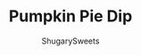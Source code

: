 ---
layout: ../../layouts/MarkdownPostLayout.astro
title: Pumpkin Pie Dip
author: ShugarySweets
pubDate: 2019-01-15
description: "This fluffy Pumpkin Pie Dip is made with Greek Yogurt and fall spices. You&#x27;ll love this creamy dip served with homemade cinnamon sugar tortilla chips, or serve this no bake treat with apples, pretzels, and more!"
image_url: https://www.shugarysweets.com/wp-content/uploads/2013/09/pumpkin-pie-dip-7.jpg
tags: ["Desserts","American"]
calories: 94
protein: 2
carbohydrates: 16
fats: 3
fiber: 1
ingredients: ["6 ounce Vanilla Greek Yogurt","1/2 cup light brown sugar, packed","1 can (15 ounce) pure pumpkin puree","1 teaspoon ground cinnamon","1/4 teaspoon ground ginger","1/4 teaspoon ground nutmeg","1/2 teaspoon allspice","4 ounce Cool Whip, thawed",""]
serves: 10
time: "1 hour 15 minutes"
prepTime: "15 minutes"
instructions: ["For the dip, whisk yogurt with sugar and pumpkin until combined. Add in seasonings. Fold in Cool Whip and refrigerate dip for at least one hour to allow flavors to mingle.","Serve cold!"]
nutrition: ["94 calories","16 grams carbohydrates","1 milligrams cholesterol","3 grams fat","1 grams fiber","2 grams protein","3 grams saturated fat","13 milligrams sodium","14 grams sugar","0 grams trans fat","0 grams unsaturated fat"]
---